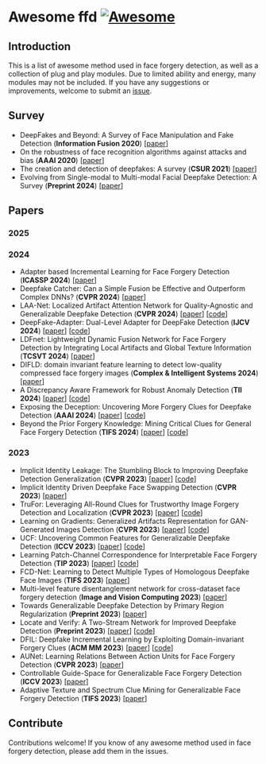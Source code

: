 # Awesome ffd [![Awesome](https://awesome.re/badge.svg)](https://awesome.re)


## Introduction

This is a list of awesome method used in face forgery detection, as well as a collection of plug and play modules. Due to limited ability and energy, many modules may not be included. If you have any suggestions or improvements, welcome to submit an [issue](https://github.com/chessxu/awesome-ffd/issues).

## Survey
<!-- - XXX survey (**XX journal or conference**) [[paper](link)] -->
- DeepFakes and Beyond: A Survey of Face Manipulation and Fake Detection (**Information Fusion 2020**) [[paper](https://arxiv.org/pdf/2001.00179v1)]
- On the robustness of face recognition algorithms against attacks and bias (**AAAI 2020**) [[paper](https://arxiv.org/abs/2002.02942)]
- The creation and detection of deepfakes: A survey (**CSUR 2021**) [[paper](https://dl.acm.org/doi/10.1145/3425780)]
- Evolving from Single-modal to Multi-modal Facial Deepfake Detection: A Survey (**Preprint 2024**) [[paper](https://arxiv.org/abs/2406.06965)]




## Papers

### 2025



### 2024
<!--  - XXX (**XX**) [[paper](XX)] [[code](XXX)] -->
- Adapter based Incremental Learning for Face Forgery Detection (**ICASSP 2024**) [[paper](https://ieeexplore.ieee.org/abstract/document/10446543)]
- Deepfake Catcher: Can a Simple Fusion be Effective and Outperform Complex DNNs? (**CVPR 2024**) [[paper](https://ieeexplore.ieee.org/document/10678396)]
- LAA-Net: Localized Artifact Attention Network for Quality-Agnostic and Generalizable Deepfake Detection (**CVPR 2024**) [[paper](https://arxiv.org/pdf/2401.13856)] [[code](https://github.com/10Ring/LAA-Net)]
- DeepFake-Adapter: Dual-Level Adapter for DeepFake Detection (**IJCV 2024**) [[paper](https://arxiv.org/pdf/2306.00863v1)] [[code](https://github.com/rshaojimmy/deepfake-adapter)]
- LDFnet: Lightweight Dynamic Fusion Network for Face Forgery Detection by Integrating Local Artifacts and Global Texture Information (**TCSVT 2024**) [[paper](https://ieeexplore.ieee.org/document/10163252)]
- DIFLD: domain invariant feature learning to detect low-quality compressed face forgery images (**Complex & Intelligent Systems 2024**) [[paper](https://link.springer.com/article/10.1007/s40747-023-01160-x)]
- A Discrepancy Aware Framework for Robust Anomaly Detection (**TII 2024**) [[paper](https://ieeexplore.ieee.org/document/10272031)] [[code](https://github.com/caiyuxuan1120/DAF)]
- Exposing the Deception: Uncovering More Forgery Clues for Deepfake Detection (**AAAI 2024**) [[paper](https://arxiv.org/pdf/2403.01786)] [[code](https://github.com/QingyuLiu/Exposing-the-Deception)]
- Beyond the Prior Forgery Knowledge: Mining Critical Clues for General Face Forgery Detection (**TIFS 2024**) [[paper](https://ieeexplore.ieee.org/abstract/document/10315169)] [[code](https://github.com/LoveSiameseCat/CFM)]




### 2023
- Implicit Identity Leakage: The Stumbling Block to Improving Deepfake Detection Generalization (**CVPR 2023**) [[paper](https://ieeexplore.ieee.org/stamp/stamp.jsp?tp=&arnumber=10204669)] [[code](https://github.com/megvii-research/CADDM)]
- Implicit Identity Driven Deepfake Face Swapping Detection (**CVPR 2023**) [[paper](https://openaccess.thecvf.com/content/CVPR2023/papers/Huang_Implicit_Identity_Driven_Deepfake_Face_Swapping_Detection_CVPR_2023_paper.pdf)]
- TruFor: Leveraging All-Round Clues for Trustworthy Image Forgery Detection and Localization (**CVPR 2023**) [[paper](https://ieeexplore.ieee.org/abstract/document/10205460)] [[code](https://grip-unina.github.io/TruFor/)]
- Learning on Gradients: Generalized Artifacts Representation for GAN-Generated Images Detection (**CVPR 2023**) [[paper](https://ieeexplore.ieee.org/document/10203908)] [[code](https://github.com/chuangchuangtan/LGrad)]
- UCF: Uncovering Common Features for Generalizable Deepfake Detection (**ICCV 2023**) [[paper](https://arxiv.org/pdf/2304.13949v1)] [[code](https://github.com/SCLBD/DeepfakeBench)]
- Learning Patch-Channel Correspondence for Interpretable Face Forgery Detection (**TIP 2023**) [[paper](https://ieeexplore.ieee.org/document/10050168)] [[code](https://github.com/Jae35/IFFD)]
- FCD-Net: Learning to Detect Multiple Types of Homologous Deepfake Face Images (**TIFS 2023**) [[paper](https://ieeexplore.ieee.org/document/10106503)]
- Multi-level feature disentanglement network for cross-dataset face forgery detection (**Image and Vision Computing 2023**) [[paper](https://www.sciencedirect.com/science/article/pii/S0262885623000604)]
- Towards Generalizable Deepfake Detection by Primary Region Regularization (**Preprint 2023**) [[paper](https://arxiv.org/abs/2307.12534)]
- Locate and Verify: A Two-Stream Network for Improved Deepfake Detection (**Preprint 2023**) [[paper](https://arxiv.org/pdf/2309.11131)] [[code](https://github.com/sccsok/Locate-and-Verify)]
- DFIL: Deepfake Incremental Learning by Exploiting Domain-invariant Forgery Clues (**ACM MM 2023**) [[paper](https://arxiv.org/pdf/2309.09526)] [[code](https://github.com/DeepFakeIL/DFIL)]
- AUNet: Learning Relations Between Action Units for Face Forgery Detection (**CVPR 2023**) [[paper](https://openaccess.thecvf.com/content/CVPR2023/papers/Bai_AUNet_Learning_Relations_Between_Action_Units_for_Face_Forgery_Detection_CVPR_2023_paper.pdf)]
- Controllable Guide-Space for Generalizable Face Forgery Detection (**ICCV 2023**) [[paper](https://openaccess.thecvf.com/content/ICCV2023/papers/Guo_Controllable_Guide-Space_for_Generalizable_Face_Forgery_Detection_ICCV_2023_paper.pdf)]
- Adaptive Texture and Spectrum Clue Mining for Generalizable Face Forgery Detection (**TIFS 2023**) [[paper](https://ieeexplore.ieee.org/abstract/document/10315169)]



## Contribute

Contributions welcome! If you know of any awesome method used in face forgery detection, please add them in the issues.
